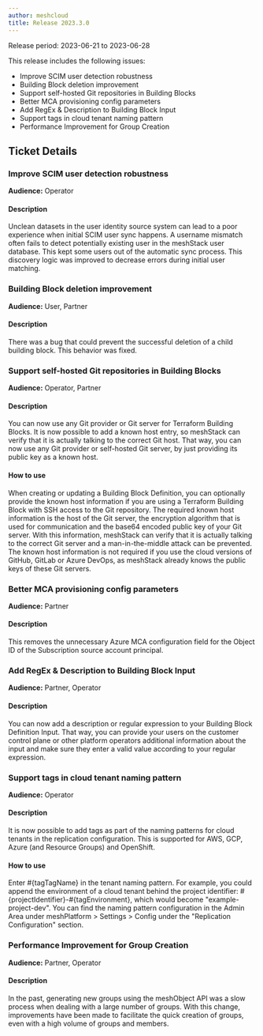 ```yaml
---
author: meshcloud
title: Release 2023.3.0
---
```


Release period: 2023-06-21 to 2023-06-28

This release includes the following issues:
* Improve SCIM user detection robustness
* Building Block deletion improvement
* Support self-hosted Git repositories in Building Blocks
* Better MCA provisioning config parameters
* Add RegEx & Description to Building Block Input
* Support tags in cloud tenant naming pattern
* Performance Improvement for Group Creation
<!--truncate-->

## Ticket Details
### Improve SCIM user detection robustness
**Audience:** Operator


#### Description
Unclean datasets in the user identity source system can lead to a poor
experience when initial SCIM user sync happens. A username mismatch often
fails to detect potentially existing user in the meshStack user database.
This kept some users out of the automatic sync process.
This discovery logic was improved to decrease errors during initial user
matching.

### Building Block deletion improvement
**Audience:** User, Partner


#### Description
There was a bug that could prevent the successful deletion of a child
building block. This behavior was fixed.

### Support self-hosted Git repositories in Building Blocks
**Audience:** Operator, Partner


#### Description
You can now use any Git provider or Git server for Terraform Building Blocks. It is now possible to add a 
known host entry, so meshStack can verify that it is actually talking to the correct Git host. That way, 
you can now use any Git provider or self-hosted Git server, by just providing its public key as a known host.

#### How to use
When creating or updating a Building Block Definition, you can optionally provide the known host information if you
are using a Terraform Building Block with SSH access to the Git repository. The required known host information is 
the host of the Git server, the encryption algorithm that is used for communication and the base64 encoded public key
of your Git server.
With this information, meshStack can verify that it is actually talking to the correct Git server and a man-in-the-middle
attack can be prevented.
The known host information is not required if you use the cloud versions of GitHub, GitLab or Azure DevOps, as meshStack 
already knows the public keys of these Git servers.

### Better MCA provisioning config parameters
**Audience:** Partner


#### Description
This removes the unnecessary Azure MCA configuration field for the
Object ID of the Subscription source account principal.

### Add RegEx & Description to Building Block Input
**Audience:** Partner, Operator


#### Description
You can now add a description or regular expression to your Building Block Definition Input. That way, you can provide your users on the customer control plane or other platform operators additional information about the input and make sure they enter a valid value according to your regular expression.

### Support tags in cloud tenant naming pattern
**Audience:** Operator


#### Description
It is now possible to add tags as part of the naming patterns for cloud tenants
in the replication configuration.
This is supported for AWS, GCP, Azure (and Resource Groups) and OpenShift.

#### How to use
Enter #{tagTagName} in the tenant naming pattern. For example, you could append the
environment of a cloud tenant behind the project identifier:
#{projectIdentifier}-#{tagEnvironment}, which would become "example-project-dev".
You can find the naming pattern configuration in the Admin Area under
meshPlatform > Settings > Config under the "Replication Configuration" section.

### Performance Improvement for Group Creation
**Audience:** Partner, Operator


#### Description
In the past, generating new groups using the meshObject API was a slow process
when dealing with a large number of groups. With this change, improvements
have been made to facilitate the quick creation of groups, even with a high
volume of groups and members.

